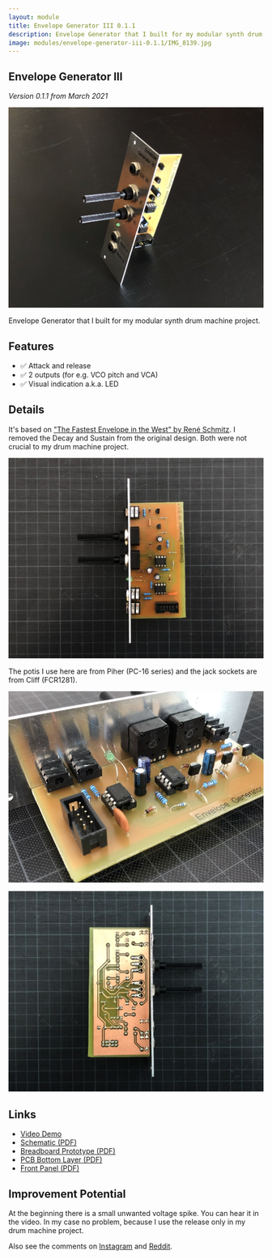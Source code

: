 ```yaml
---
layout: module
title: Envelope Generator III 0.1.1
description: Envelope Generator that I built for my modular synth drum machine project.
image: modules/envelope-generator-iii-0.1.1/IMG_8139.jpg
---
```


## Envelope Generator III

*Version 0.1.1 from March 2021*

![](IMG_8139.jpg)

Envelope Generator that I built for my modular synth drum machine project.

## Features

* ✅ Attack and release
* ✅ 2 outputs (for e.g. VCO pitch and VCA)
* ✅ Visual indication a.k.a. LED

## Details

It's based on ["The Fastest Envelope in the West" by René Schmitz](https://www.schmitzbits.de/adsr.html). I removed the Decay and Sustain from the original design. Both were not crucial to my drum machine project. 

![](IMG_8140.jpg)

The potis I use here are from Piher (PC-16 series) and the jack sockets are from Cliff (FCR1281).

![](IMG_8142.jpg)

![](IMG_8141.jpg)

## Links

* [Video Demo](Bumm-Bumm-Garage-Envelope-Generator-III-0.1.1-Video-Demo.mp4)
* [Schematic (PDF)](Bumm-Bumm-Garage-Envelope-Generator-III-0.1.1-Schematic.pdf)
* [Breadboard Prototype (PDF)](Bumm-Bumm-Garage-Envelope-Generator-III-0.1.1-Breadboard-Prototype.pdf)
* [PCB Bottom Layer (PDF)](Bumm-Bumm-Garage-Envelope-Generator-III-0.1.1-PCB-Bottom-Layer.pdf)
* [Front Panel (PDF)](Bumm-Bumm-Garage-Envelope-Generator-III-0.1.1-Panel.pdf)

## Improvement Potential

At the beginning there is a small unwanted voltage spike. You can hear it in the video. In my case no problem, because I use the release only in my drum machine project.

Also see the comments on [Instagram](https://www.instagram.com/p/CNuiDEiBc5Y/) and [Reddit](https://www.reddit.com/r/synthdiy/comments/ms2epn/envelope_generator_ar_in_eurorack_format/).